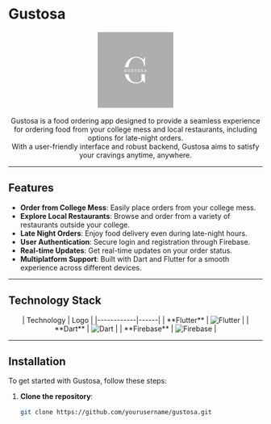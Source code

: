 # Gustosa

<p align="center">
  <img src="download.png" alt="Gustosa Logo" width="150"/> <!-- Adjust the width as needed -->
</p>

<p align="center">
Gustosa is a food ordering app designed to provide a seamless experience for ordering food from your college mess and local restaurants, including options for late-night orders. 
<br>With a user-friendly interface and robust backend, Gustosa aims to satisfy your cravings anytime, anywhere.
</p>

---

## Features

- **Order from College Mess**: Easily place orders from your college mess.
- **Explore Local Restaurants**: Browse and order from a variety of restaurants outside your college.
- **Late Night Orders**: Enjoy food delivery even during late-night hours.
- **User Authentication**: Secure login and registration through Firebase.
- **Real-time Updates**: Get real-time updates on your order status.
- **Multiplatform Support**: Built with Dart and Flutter for a smooth experience across different devices.

---

## Technology Stack

<p align="center">
  | Technology | Logo |
  |------------|------|
  | **Flutter** | <img src="https://res.cloudinary.com/startup-grind/image/upload/c_fill,dpr_2.0,f_auto,g_center,h_1080,q_100,w_1080/v1/gcs/platform-data-dsc/events/Flutter%20Logo_SeIdDqv.png" alt="Flutter" width="50"/> |
  | **Dart** | <img src="https://www.kindpng.com/picc/m/176-1766682_dart-programming-language-hd-png-download.png" alt="Dart" width="50"/> |
  | **Firebase** | <img src="https://firebase.google.com/images/brand-guidelines/logo-logomark.png" alt="Firebase" width="50"/> |
</p>

---

## Installation

To get started with Gustosa, follow these steps:

1. **Clone the repository**:
   ```bash
   git clone https://github.com/yourusername/gustosa.git
